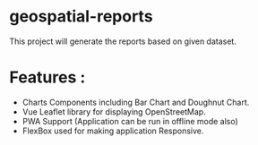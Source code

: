# geospatial-reports
This project will generate the reports based on given dataset.

# Features :
- Charts Components including Bar Chart and Doughnut Chart.
- Vue Leaflet library for displaying OpenStreetMap.
- PWA Support (Application can be run in offline mode also)
- FlexBox used for making application Responsive.



